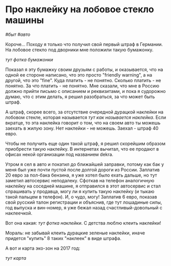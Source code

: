 # Про наклейку на лобовое стекло машины

*#быт* *#авто* 

Короче... Походу я только что получил свой первый штраф в Германии. На лобовое стекло под дворники мне положили такую бумажонку.

*тут фотка бумажонки*

Показал я эту бумажку своим друзьям с работы, и оказывается, что на одной ее стороне написано, что это просто "friendly warning", а на другой, что это "fine". Куда платить - не понятно. Сколько платить - не понятно. За что платить - не понятно. Мне сказали, что мне в Россию должно прийти письмо с описанием и реквизитами, и пока я судорожно думаю, что с этим делать, я решил разобраться, за что может быть штраф.

А штраф, скорее всего, за отсутствие очередной дурацкой наклейки на лобовом стекле, которая называется *тут как называется наклейка*. Если вкратце, то эта наклейка говорит о том, что на своем авто ты можешь заехать в жилую зону. Нет наклейки - не можешь. Заехал - штраф 40 евро.

Чтобы не получить еще один такой штраф, я решил скорейшим образом приобрести такую наклейку. В интернетах вычитал, что ее продают в офисах некой организации под названием dekra. 

Утром я сел в авто и покатил до ближайшей заправки, потому как бак у меня был уже почти пустой после долгой дороги из России.  Заплатив 20 евро за пол-бака бензина, я уже хотел было ехать дальше, но тут заметил автосервис неподалеку. Сфоткав на телефон аналогичную наклейку на соседней машине, я отправился в этот автосервис и стал спрашивать у продавца, могу ли я купить такую наклейку (и тыкаю такой пальцем в телефон). И, о чудо, могу! Заплатив 6 евро, показав свой русский талон регистрации и объяснив, где тут лошадиные силы, год выпуска и вин-номер, я уже бежал назад счастливый-довольный с наклеечкой.

Вот она какая: *тут фотка наклейки*. С детства люблю клеить наклейки!

Мораль: не забывай клеить дурацкие зеленые наклейки, иначе придется "купить" 8 таких "наклеек" в виде штрафа.

А вот и карта эко-зон на 2017 год:

*тут карта*